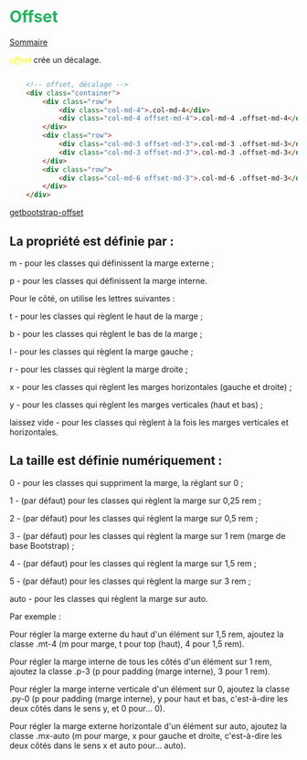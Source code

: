 
# <div style="color: #26B260">**Offset**</div>

[Sommaire](./00-Sommaire.md)

<span style="color: yellow">*offset*</span> crée un décalage.

```html

    <!-- offset, décalage -->
    <div class="container">
        <div class="row">
            <div class="col-md-4">.col-md-4</div>
            <div class="col-md-4 offset-md-4">.col-md-4 .offset-md-4</div>
        </div>
        <div class="row">
            <div class="col-md-3 offset-md-3">.col-md-3 .offset-md-3</div>
            <div class="col-md-3 offset-md-3">.col-md-3 .offset-md-3</div>
        </div>
        <div class="row">
            <div class="col-md-6 offset-md-3">.col-md-6 .offset-md-3</div>
        </div>
    </div>
```

[getbootstrap-offset](https://getbootstrap.com/docs/5.0/layout/columns/#offsetting-columns)

## La propriété est définie par :

m - pour les classes qui définissent la marge externe ;

p - pour les classes qui définissent la marge interne.

Pour le côté, on utilise les lettres suivantes :

t - pour les classes qui règlent le haut de la marge ;

b - pour les classes qui règlent le bas de la marge ;

l - pour les classes qui règlent la marge gauche ;

r - pour les classes qui règlent la marge droite ;

x - pour les classes qui règlent les marges horizontales (gauche et droite) ;

y - pour les classes qui règlent les marges verticales (haut et bas) ;

laissez vide - pour les classes qui règlent à la fois les marges verticales et horizontales.

## La taille est définie numériquement :

0 - pour les classes qui suppriment la marge, la réglant sur 0 ;

1 - (par défaut) pour les classes qui règlent la marge sur 0,25 rem ;

2 - (par défaut) pour les classes qui règlent la marge sur 0,5 rem ;

3 - (par défaut) pour les classes qui règlent la marge sur 1 rem (marge de base Bootstrap) ;

4 - (par défaut) pour les classes qui règlent la marge sur 1,5 rem ;

5 - (par défaut) pour les classes qui règlent la marge sur 3 rem ;

auto - pour les classes qui règlent la marge sur auto.

Par exemple :

Pour régler la marge externe du haut d'un élément sur 1,5 rem, ajoutez la classe   .mt-4  (m pour marge, t pour top (haut), 4 pour 1,5 rem).

Pour régler la marge interne de tous les côtés d'un élément sur 1 rem, ajoutez la classe   .p-3  (p pour padding (marge interne), 3 pour 1 rem).

Pour régler la marge interne verticale d'un élément sur 0, ajoutez la classe   .py-0  (p pour padding (marge interne), y pour haut et bas, c'est-à-dire les deux côtés dans le sens y, et 0 pour… 0).

Pour régler la marge externe horizontale d'un élément sur auto, ajoutez la classe   .mx-auto  (m pour marge, x pour gauche et droite, c'est-à-dire les deux côtés dans le sens x et auto pour… auto).
